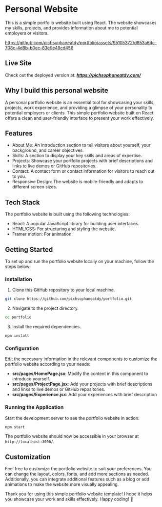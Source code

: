 # Personal Website
This is a simple portfolio website built using React. The website showcases my skills, projects, and provides information about me to potential employers or visitors.

https://github.com/pichsophaneatdy/portfolio/assets/95105372/d853a6dc-708c-4d8b-b0ec-83e9e49cd456

## Live Site

Check out the deployed version at: ***https://pichsophaneatdy.com/***

## Why I build this personal website

A personal portfolio website is an essential tool for showcasing your skills, projects, work experience, and providing a glimpse of your personality to potential employers or clients. This simple portfolio website built on React offers a clean and user-friendly interface to present your work effectively.

## Features

- About Me: An introduction section to tell visitors about yourself, your background, and career objectives.
- Skills: A section to display your key skills and areas of expertise.
- Projects: Showcase your portfolio projects with brief descriptions and links to live demos or GitHub repositories.
- Contact: A contact form or contact information for visitors to reach out to you.
- Responsive Design: The website is mobile-friendly and adapts to different screen sizes.

## Tech Stack

The portfolio website is built using the following technologies:

- React: A popular JavaScript library for building user interfaces.
- HTML/CSS: For structuring and styling the website.
- Framer motion: For animation.

## Getting Started

To set up and run the portfolio website locally on your machine, follow the steps below:

### Installation

1. Clone this GitHub repository to your local machine.

```bash
git clone https://github.com/pichsophaneatdy/portfolio.git
```

2. Navigate to the project directory.

```bash
cd portfolio
```

3. Install the required dependencies.

```bash
npm install
```

### Configuration

Edit the necessary information in the relevant components to customize the portfolio website according to your needs:

- **src/pages/HomePage.jsx**: Modify the content in this component to introduce yourself.
- **src/pages/ProjectPage.jsx**: Add your projects with brief descriptions and links to live demos or GitHub repositories.
- **src/pages/Experience.jsx**: Add your experiences with brief description

### Running the Application

Start the development server to see the portfolio website in action:

```bash
npm start
```

The portfolio website should now be accessible in your browser at `http://localhost:3000/`.

## Customization

Feel free to customize the portfolio website to suit your preferences. You can change the layout, colors, fonts, and add more sections as needed. Additionally, you can integrate additional features such as a blog or add animations to make the website more visually appealing.

Thank you for using this simple portfolio website template! I hope it helps you showcase your work and skills effectively. Happy coding! 🚀
